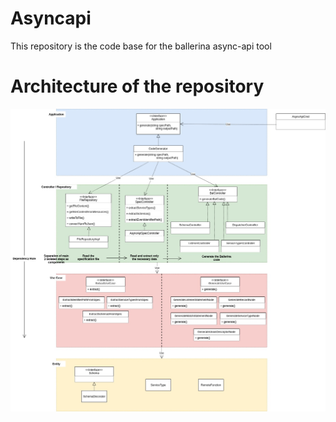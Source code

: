 # Asyncapi
This repository is the code base for the ballerina async-api tool

# Architecture of the repository
![architecture](asyncapi-cli/src/main/resources/architecture.jpg?raw=true)